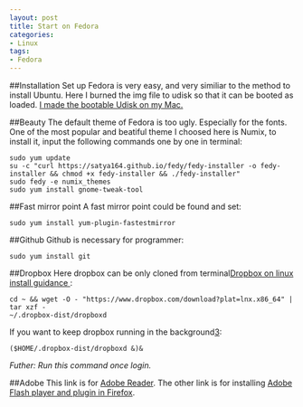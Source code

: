 ```yaml
---
layout: post
title: Start on Fedora
categories:
- Linux
tags:
- Fedora
---
```


##Installation
Set up Fedora is very easy, and very similiar to the method to install Ubuntu. Here I burned the img file to udisk so that it can be booted as loaded. [I made the bootable Udisk on my Mac.][1]

##Beauty
The default theme of Fedora is too ugly. Especially for the fonts. One of the most popular and beatiful theme I choosed here is Numix, to install it, input the following commands one by one in terminal:

```
sudo yum update
su -c "curl https://satya164.github.io/fedy/fedy-installer -o fedy-installer && chmod +x fedy-installer && ./fedy-installer"
sudo fedy -e numix_themes
sudo yum install gnome-tweak-tool
```

##Fast mirror point
A fast mirror point could be found and set:
```
sudo yum install yum-plugin-fastestmirror
```

##Github
Github is necessary for programmer:
```
sudo yum install git
```

##Dropbox
Here dropbox can be only cloned from terminal[Dropbox on linux install guidance ][2]:

```
cd ~ && wget -O - "https://www.dropbox.com/download?plat=lnx.x86_64" | tar xzf -
~/.dropbox-dist/dropboxd
```

If you want to keep dropbox running in the background[3]:

```
($HOME/.dropbox-dist/dropboxd &)&
```

*Futher: Run this command once login.*
  
##Adobe
This link is for [Adobe Reader](http://www.if-not-true-then-false.com/2010/install-adobe-acrobat-pdf-reader-on-fedora-centos-red-hat-rhel/). The other link is for installing [Adobe Flash player and plugin in Firefox](https://ask.fedoraproject.org/en/question/10217/how-to-install-adobe-flash-on-fedora/).
  


  [1]: http://www.ubuntu.com/download/desktop/create-a-usb-stick-on-mac-osx
  [2]: https://www.dropbox.com/install?os=lnx
  [3]: http://unix.stackexchange.com/questions/35624/how-to-run-dropbox-daemon-in-background
